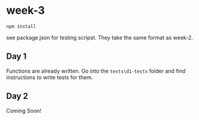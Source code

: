 # week-3

`npm install`

see package.json for testing scripst.  They take the same format as week-2.

## Day 1
Functions are already written.  Go into the `tests\d1-tests` folder and find instructions to write tests for them.

## Day 2
Coming Soon!
